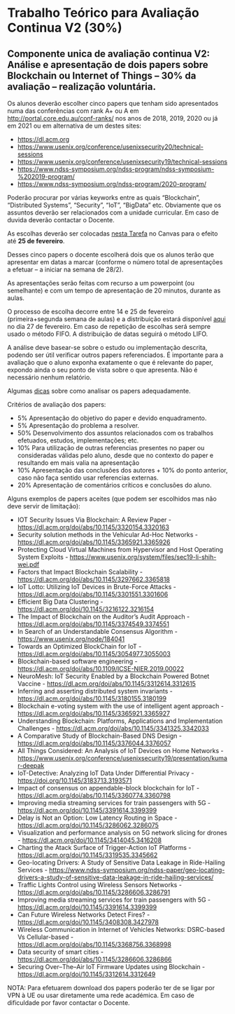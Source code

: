 # Trabalho Teórico para Avaliação Continua V2 (30%)

## Componente unica de avaliação continua V2: Análise e apresentação de dois papers sobre Blockchain ou Internet of Things – 30% da avaliação – realização voluntária.

Os alunos deverão escolher cinco papers que tenham sido apresentados numa das conferências com rank A+ ou A em http://portal.core.edu.au/conf-ranks/ nos anos de 2018, 2019, 2020 ou já em 2021 ou em alternativa de um destes sites:
- https://dl.acm.org
- https://www.usenix.org/conference/usenixsecurity20/technical-sessions
- https://www.usenix.org/conference/usenixsecurity19/technical-sessions
- https://www.ndss-symposium.org/ndss-program/ndss-symposium-%202019-program/
- https://www.ndss-symposium.org/ndss-program/2020-program/

Poderão procurar por várias keyworks entre as quais “Blockchain”, “Distributed Systems”, “Security”, “IoT”, “BigData” etc. Obviamente que os assuntos deverão ser relacionados com a unidade curricular. Em caso de duvida deverão contactar o Docente.

As escolhas deverão ser colocadas [nesta Tarefa](https://mycampus.pt/courses/9033/assignments/8781) no Canvas para o efeito até **25 de fevereiro**.

Desses cinco papers o docente escolherá dois que os alunos terão que apresentar em datas a marcar (conforme o número total de apresentações a efetuar – a iniciar na semana de 28/2).

As apresentações serão feitas com recurso a um powerpoint (ou semelhante) e com um tempo de apresentação de 20 minutos, durante as aulas.

O processo de escolha decorre entre 14 e 25 de fevereiro (primeira+segunda semana de aulas) e a distribuição estará disponível [aqui](https://github.com/pmrosa-classes/SistemasDistribuidosEI/blob/main/TrabT/TrabT-distribuicao.md) no dia 27 de fevereiro. Em caso de repetição de escolhas será sempre usado o método FIFO. A distribuição de datas seguirá o método LIFO.

A análise deve basear-se sobre o estudo ou implementação descrita, podendo ser útil verificar outros papers referenciados. É importante para a avaliação que o aluno exponha exatamente o que é relevante do paper, expondo ainda o seu ponto de vista sobre o que apresenta. Não é necessário nenhum relatório.

Algumas [dicas](https://github.com/pmrosa-classes/SistemasDistribuidosEI/blob/main/TrabT/TrabT-dicas.md) sobre como analisar os papers adequadamente.

Critérios de avaliação dos papers:
- 5% Apresentação do objetivo do paper e devido enquadramento.
- 5% Apresentação do problema a resolver.
- 50% Desenvolvimento dos assuntos relacionados com os trabalhos efetuados, estudos, implementações; etc.
- 10% Para utilização de outras referencias presentes no paper ou consideradas válidas pelo aluno, desde que no contexto do paper e resultando em mais valia na apresentação
- 10% Apresentação das conclusões dos autores + 10% do ponto anterior, caso não faça sentido usar referencias externas.
- 20% Apresentação de comentários críticos e conclusões do aluno.

Alguns exemplos de papers aceites (que podem ser escolhidos mas não deve servir de limitação):
- IOT Security Issues Via Blockchain: A Review Paper - https://dl.acm.org/doi/abs/10.1145/3320154.3320163
- Security solution methods in the Vehicular Ad-Hoc Networks - https://dl.acm.org/doi/abs/10.1145/3365921.3365926
- Protecting Cloud Virtual Machines from Hypervisor and Host Operating System Exploits - https://www.usenix.org/system/files/sec19-li-shih-wei.pdf
- Factors that Impact Blockchain Scalability - https://dl.acm.org/doi/abs/10.1145/3297662.3365818  
- IoT Lotto: Utilizing IoT Devices in Brute-Force Attacks - https://dl.acm.org/doi/abs/10.1145/3301551.3301606
- Efficient Big Data Clustering - https://dl.acm.org/doi/10.1145/3216122.3216154
-	The Impact of Blockchain on the Auditor’s Audit Approach - https://dl.acm.org/doi/abs/10.1145/3374549.3374551
-	In Search of an Understandable Consensus Algorithm - https://www.usenix.org/node/184041
-	Towards an Optimized BlockChain for IoT - https://dl.acm.org/doi/abs/10.1145/3054977.3055003 
-	Blockchain-based software engineering - https://dl.acm.org/doi/abs/10.1109/ICSE-NIER.2019.00022 
-	NeuroMesh: IoT Security Enabled by a Blockchain Powered Botnet Vaccine - https://dl.acm.org/doi/abs/10.1145/3312614.3312615
-	Inferring and asserting distributed system invariants - https://dl.acm.org/doi/abs/10.1145/3180155.3180199
-	Blockchain e-voting system with the use of intelligent agent approach - https://dl.acm.org/doi/abs/10.1145/3365921.3365927
-	Understanding Blockchain: Platforms, Applications and Implementation Challenges - https://dl.acm.org/doi/abs/10.1145/3341325.3342033
-	A Comparative Study of Blockchain-Based DNS Design - https://dl.acm.org/doi/abs/10.1145/3376044.3376057
-	All Things Considered: An Analysis of IoT Devices on Home Networks - https://www.usenix.org/conference/usenixsecurity19/presentation/kumar-deepak
-	IoT-Detective: Analyzing IoT Data Under Differential Privacy - https://doi.org/10.1145/3183713.3193571
-	Impact of consensus on appendable-block blockchain for IoT - https://dl.acm.org/doi/abs/10.1145/3360774.3360798
- Improving media streaming services for train passengers with 5G - https://dl.acm.org/doi/10.1145/3391614.3399399
- Delay is Not an Option: Low Latency Routing in Space - https://dl.acm.org/doi/10.1145/3286062.3286075
- Visualization and performance analysis on 5G network slicing for drones - https://dl.acm.org/doi/10.1145/3414045.3416208
- Charting the Atack Surface of Trigger-Action IoT Platforms - https://dl.acm.org/doi/10.1145/3319535.3345662
- Geo-locating Drivers: A Study of Sensitive Data Leakage in Ride-Hailing Services - https://www.ndss-symposium.org/ndss-paper/geo-locating-drivers-a-study-of-sensitive-data-leakage-in-ride-hailing-services/
- Traffic Lights Control using Wireless Sensors Networks - https://dl.acm.org/doi/abs/10.1145/3286606.3286791
- Improving media streaming services for train passengers with 5G - https://dl.acm.org/doi/10.1145/3391614.3399399
- Can Future Wireless Networks Detect Fires? - https://dl.acm.org/doi/10.1145/3408308.3427978
-	Wireless Communication in Internet of Vehicles Networks: DSRC-based Vs Cellular-based - https://dl.acm.org/doi/abs/10.1145/3368756.3368998
-	Data security of smart cities - https://dl.acm.org/doi/abs/10.1145/3286606.3286866
-	Securing Over–The–Air IoT Firmware Updates using Blockchain - https://dl.acm.org/doi/10.1145/3312614.3312649

NOTA: Para efetuarem download dos papers poderão ter de se ligar por VPN à UE ou usar diretamente uma rede académica. Em caso de dificuldade por favor contactar o Docente.

